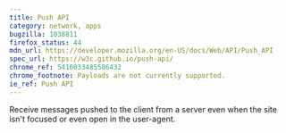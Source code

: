 ```yaml
---
title: Push API
category: network, apps
bugzilla: 1038811
firefox_status: 44
mdn_url: https://developer.mozilla.org/en-US/docs/Web/API/Push_API
spec_url: https://w3c.github.io/push-api/
chrome_ref: 5416033485586432
chrome_footnote: Payloads are not currently supported.
ie_ref: Push API
---
```


Receive messages pushed to the client from a server even when the site isn't focused or even open in the user-agent.

